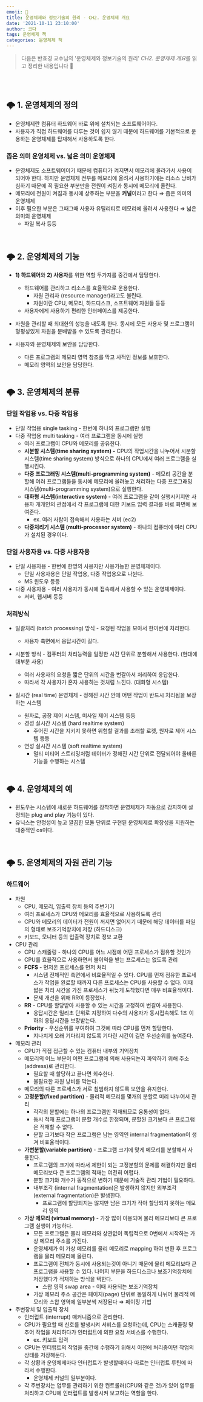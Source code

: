 ```yaml
---
emoji: 🧁
title: 운영체제와 정보기술의 원리 - CH2. 운영체제 개요
date: '2021-10-11 23:10:00'
author: 코다
tags: 운영체제 책
categories: 운영체제 책
---
```


> 다음은 반효경 교수님의 '운영체제와 정보기술의 원리' *CH2. 운영체제 개요*를 읽고 정리한 내용입니다 🙌

<br>
<br>

## 🌩 1. 운영체제의 정의

- 운영체제란 컴퓨터 하드웨어 바로 위에 설치되는 소프트웨어이다.
- 사용자가 직접 하드웨어를 다루는 것이 쉽지 않기 때문에 하드웨어를 기본적으로 운용하는 운영체제를 탑재해서 사용하도록 한다.

### 좁은 의미 운영체제 vs. 넓은 의미 운영체제

- 운영체제도 소프트웨어이기 때문에 컴퓨터가 켜지면서 메모리에 올라가서 사용이 되어야 한다. 하지만 운영체제 전부를 메모리에 올려서 사용하기에는 리소스 낭비가 심하기 때문에 꼭 필요한 부분만을 전원이 켜짐과 동시에 메모리에 올린다.
- 메모리에 전원이 켜짐과 동시에 상주하는 부분을 **커널**이라고 한다 ⇒ 좁은 의미의 운영체제
- 이후 필요한 부분은 그때그때 사용자 유틸리티로 메모리에 올려서 사용한다 ⇒ 넓은 의미의 운영체제
    - 파일 복사 등등

<br>

## 🌩  2. 운영체제의 기능

- **1) 하드웨어**와 **2) 사용자**를 위한 역할 두가지를 중간에서 담당한다.
    - 하드웨어를 관리하고 리소스를 효율적으로 운용한다.
        - 자원 관리자 (resource manager)라고도 불린다.
        - 자원이란 CPU, 메모리, 하드디스크, 소프트웨어 자원들 등등
    - 사용자에게 사용하기 편리한 인터페이스를 제공한다.
- 자원을 관리할 때 최대한의 성능을 내도록 한다. 동시에 모든 사용자 및 프로그램이 형평성있게 자원을 분배받을 수 있도록 관리한다.
- 사용자와 운영체제의 보안을 담당한다.
    - 다른 프로그램의 메모리 영역 참조를 막고 사적인 정보를 보호한다.
    - 메모리 영역의 보안을 담당한다.
    
    <br>

## 🌩  3. 운영체제의 분류

### 단일 작업용 vs. 다중 작업용

- 단일 작업용 single tasking - 한번에 하나의 프로그램만 실행
- 다중 작업용 multi tasking - 여러 프로그램을 동시에 실행
    - 여러 프로그램이 CPU와 메모리를 공유한다.
    - **시분할 시스템(time sharing system) -** CPU의 작업시간을 나누어서 시분할 시스템(time sharing system) 방식으로 하나의 CPU에서 여러 프로그램을 실행시킨다.
    - **다중 프로그래밍 시스템(multi-programming system)** - 메모리 공간을 분할해 여러 프로그램들을 동시에 메모리에 올려놓고 처리하는 다중 프로그래밍 시스템(multi-programming system)으로 실행한다.
    - **대화형 시스템(interactive system)** - 여러 프로그램을 같이 실행시키지만 사용자 개개인의 관점에서 각 프로그램에 대한 키보드 입력 결과를 바로 화면에 보여준다.
        - ex. 여러 사람이 접속해서 사용하는 서버 (ec2)
    - **다중처리기 시스템 (multi-processor system)** - 하나의 컴퓨터에 여러 CPU가 설치된 경우이다.

### 단일 사용자용 vs. 다중 사용자용

- 단일 사용자용 - 한번에 한명의 사용자만 사용가능한 운영체제이다.
    - 단일 사용자용은 단일 작업용, 다중 작업용으로 나뉜다.
    - MS 윈도우 등등
- 다중 사용자용 - 여러 사용자가 동시에 접속해서 사용할 수 있는 운영체제이다.
    - 서버, 웹서버 등등

### 처리방식

- 일괄처리 (batch processing) 방식 - 요청된 작업을 모아서 한꺼번에 처리한다.
    - 사용자 측면에서 응답시간이 길다.
- 시분할 방식 - 컴퓨터의 처리능력을 일정한 시간 단위로 분할해서 사용한다. (현대에 대부분 사용)
    - 여러 사용자의 요청을 짧은 단위의 시간을 번갈아서 처리하여 응답한다.
    - 따라서 각 사용자가 혼자 사용하는 것처럼 느낀다. (대화형 시스템)
- 실시간 (real time) 운영체제 - 정해진 시간 안에 어떤 작업이 반드시 처리됨을 보장하는 시스템
    - 원자로, 공장 제어 시스템, 미사일 제어 시스템 등등
    - 경성 실시간 시스템 (hard realtime system)
        - 주어진 시간을 지키지 못하면 위험할 결과를 초래할 로켓, 원자로 제어 시스템 등등
    - 연성 실시간 시스템 (soft realtime system)
        - 멀티 미티어 스트리밍처럼 데이터가 정해진 시간 단위로 전달되어야 올바른 기능을 수행하는 시스템
    
    <br>

## 🌩 4. 운영체제의 예

- 윈도우는 시스템에 새로운 하드웨어를 장착하면 운영체제가 자동으로 감지하여 설정되는 plug and play 기능이 있다.
- 유닉스는 안정성이 높고 깔끔한 모듈 단위로 구현된 운영체제로 확장성을 지원하는 대중적인 os이다.

<br>

## 🌩 5. 운영체제의 자원 관리 기능

### 하드웨어

- 자원
    - CPU, 메모리, 입출력 장치 등의 주변기기
    - 여러 프로세스가 CPU와 메모리를 효율적으로 사용하도록 관리
    - CPU와 메모리의 데이터가 전원이 꺼지면 없어지기 때문에 해당 데이터를 파일의 형태로 보조기억장치에 저장 (하드디스크)
    - 키보드, 모니터 등의 입출력 장치로 정보 교환
- CPU 관리
    - CPU 스캐줄링 - 하나의 CPU를 어느 시점에 어떤 프로세스가 점유할 것인가
    - CPU를 효율적으로 사용하면서 불이익을 받는 프로세스는 없도록 관리
    - **FCFS** - 먼저온 프로세스를 먼저 처리
        - 시스템 전체적인 측면에서 비효율적일 수 있다. CPU를 먼저 점유한 프로세스가 작업을 완료할 때까지 다른 프로세스는 CPU를 사용할 수 없다. 이때 짧은 처리 시간을 가진 프로세스가 뒤늦게 도착했다면 매우 비효율적이다.
        - 문제 개선을 위해 RR이 등장했다.
    - **RR** - CPU를 할당받아 사용할 수 있는 시간을 고정하여 번갈아 사용한다.
        - 응답시간은 밀리초 단위로 지정하여 다수의 사용자가 동시접속해도 1초 이하의 응답시간을 보장받는다.
    - **Priority** - 우선순위를 부여하여 그것에 따라 CPU를 먼저 할당한다.
        - 지나치게 오래 기다리지 않도록 기다린 시간이 길면 우선순위를 높여준다.
- 메모리 관리
    - CPU가 직접 접근할 수 있는 컴퓨터 내부의 기억장치
    - 메모리의 어느 부분이 어떤 프로그램에 의해 사용되는지 파악하기 위해 주소(address)로 관리한다.
        - 필요할 때 할당하고 끝나면 회수한다.
        - 불필요한 자원 낭비를 막는다.
    - 메모리의 다른 프로세스가 서로 침범하지 않도록 보안을 유지한다.
    - **고정분할(fixed partition)** - 물리적 메모리를 몇개의 분할로 미리 나누어서 관리
        - 각각의 분할에는 하나의 프로그램만 적재되므로 융통성이 없다.
        - 동시 적재 프로그램이 분할 개수로 한정되며, 분할된 크기보다 큰 프로그램은 적재할 수 없다.
        - 분할 크기보다 작은 프로그램은 남는 영역인 internal fragmentation이 생겨 비효율적이다.
    - **가변분할(variable partition)** - 프로그램 크기에 맞게 메모리를 분할해서 사용한다.
        - 프로그램의 크기에 따라서 제한이 되는 고정분할의 문제를 해결하지만 물리 메모리보다 큰 프로그램의 적재는 여전히 어렵다.
        - 분할 크기와 개수가 동적으로 변하기 때문에 기술적 관리 기법이 필요하다.
        - 내부조각 (internal fragmentation)은 발생하지 않지만 외부조각 (external fragmentation)은 발생한다.
            - 프로그램에 할당되지는 않지만 남은 크기가 작아 할당되지 못하는 메모리 영역
    - **가상 메모리 (virtual memory)** - 가장 많이 이용되며 물리 메모리보다 큰 프로그램 실행이 가능하다.
        - 모든 프로그램은 물리 메모리와 상관없이 독립적으로 0번에서 시작하는 가상 메모리 주소를 가진다.
        - 운영체제가 이 가상 메모리를 물리 메모리로 mapping 하여 변환 후 프로그램을 물리 메모리에 올린다.
        - 프로그램이 전체가 동시에 사용되는것이 아니기 때문에 물리 메모리보다 큰 프로그램을 사용할 수 있다. 나머지 부분을 하드디스크나 보조기억장치에 저장했다가 적재하는 방식을 택한다.
            - 스왑 영역 swap area - 이때 사용되는 보조기억장치
        - 가상 메모리 주소 공간은 페이지(page) 단위로 동일하게 나뉘어 물리적 메모리와 스왑 영역에 일부분씩 저장된다 ⇒ 페이징 기법
- 주변장치 및 입출력 장치
    - 인터럽트 (interrupt) 매커니즘으로 관리한다.
    - CPU가 필요할 때 신호를 발생시켜 서비스를 요청하는데, CPU는 스캐줄링 맞추어 작업을 처리하다가 인터럽트에 의한 요청 서비스를 수행한다.
        - ex. 키보드 입력
    - CPU는 인터럽트의 작업을 중간에 수행하기 위해서 이전에 처리중이던 작업의 상태를 저장해둔다.
    - 각 상황과 운영체제마다 인터럽트가 발생할때마다 따르는 인터럽트 루틴에 따라서 수행한다.
        - 운영체제 커널의 일부분이다.
    - 각 주변장치는 업무를 관리하기 위한 컨트롤러(CPU와 같은 것)가 있어 업무를 처리하고 CPU에 인터럽트를 발생시켜 보고하는 역할을 한다.

```toc
```